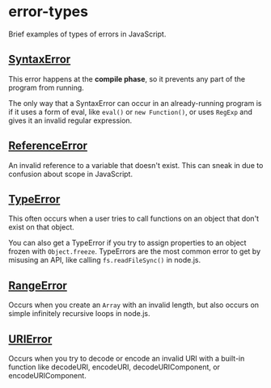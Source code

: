# error-types

Brief examples of types of errors in JavaScript.

## [SyntaxError](https://developer.mozilla.org/en-US/docs/Web/JavaScript/Reference/Global_Objects/SyntaxError)

This error happens at the **compile phase**, so it prevents
any part of the program from running.

The only way that a SyntaxError can occur in an already-running program is
if it uses a form of eval, like `eval()` or `new Function()`, or uses
`RegExp` and gives it an invalid regular expression.

## [ReferenceError](https://developer.mozilla.org/en-US/docs/Web/JavaScript/Reference/Global_Objects/ReferenceError)

An invalid reference to a variable that doesn't exist. This can sneak in
due to confusion about scope in JavaScript.

## [TypeError](https://developer.mozilla.org/en-US/docs/Web/JavaScript/Reference/Global_Objects/TypeError)

This often occurs when a user tries to call functions on
an object that don't exist on that object.

You can also get a TypeError if you try to assign properties to an object
frozen with `Object.freeze`. TypeErrors are the most common error to get by
misusing an API, like calling `fs.readFileSync()` in node.js.

## [RangeError](https://developer.mozilla.org/en-US/docs/Web/JavaScript/Reference/Global_Objects/RangeError)

Occurs when you create an `Array` with an invalid length, but also occurs
on simple infinitely recursive loops in node.js.

## [URIError](https://developer.mozilla.org/en-US/docs/Web/JavaScript/Reference/Global_Objects/URIError)

Occurs when you try to decode or encode an invalid URI with a built-in function
like decodeURI, encodeURI, decodeURIComponent, or encodeURIComponent.
